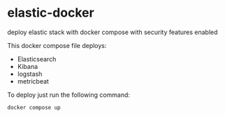 # elastic-docker
deploy elastic stack with docker compose with security features enabled

This docker compose file deploys:
- Elasticsearch
- Kibana
- logstash
- metricbeat

To deploy just run the following command:

  ```docker compose up```


